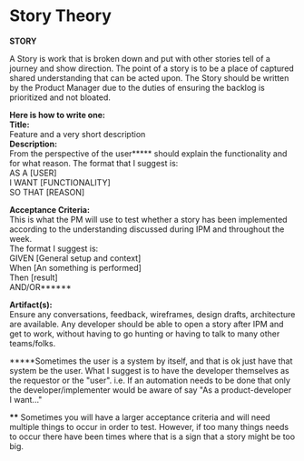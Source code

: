 # Story Theory

**STORY**

A Story is work that is broken down and put with other stories tell of a journey and show direction. The point of a story is to be a place of captured shared understanding that can be acted upon. The Story should be written by the Product Manager due to the duties of ensuring the backlog is prioritized and not bloated.

**Here is how to write one:  
Title:**  
Feature and a very short description  
**Description:**  
From the perspective of the user**\*** should explain the functionality and for what reason. The format that I suggest is:  
AS A \[USER\]  
I WANT \[FUNCTIONALITY\]  
SO THAT \[REASON\]

**Acceptance Criteria:**  
This is what the PM will use to test whether a story has been implemented according to the understanding discussed during IPM and throughout the week.  
The format I suggest is:  
GIVEN \[General setup and context\]  
When \[An something is performed\]  
Then \[result\]  
AND/OR**\*\***

**Artifact\(s\):**  
Ensure any conversations, feedback, wireframes, design drafts, architecture are available. Any developer should be able to open a story after IPM and get to work, without having to go hunting or having to talk to many other teams/folks.

**\***Sometimes the user is a system by itself, and that is ok just have that system be the user. What I suggest is to have the developer themselves as the requestor or the "user". i.e. If an automation needs to be done that only the developer/implementer would be aware of say "As a product-developer I want..."

**\*\*** Sometimes you will have a larger acceptance criteria and will need multiple things to occur in order to test. However, if too many things needs to occur there have been times where that is a sign that a story might be too big.


